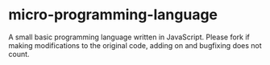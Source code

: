 # micro-programming-language
A small basic programming language written in JavaScript.
Please fork if making modifications to the original code, adding on and bugfixing does not count.
